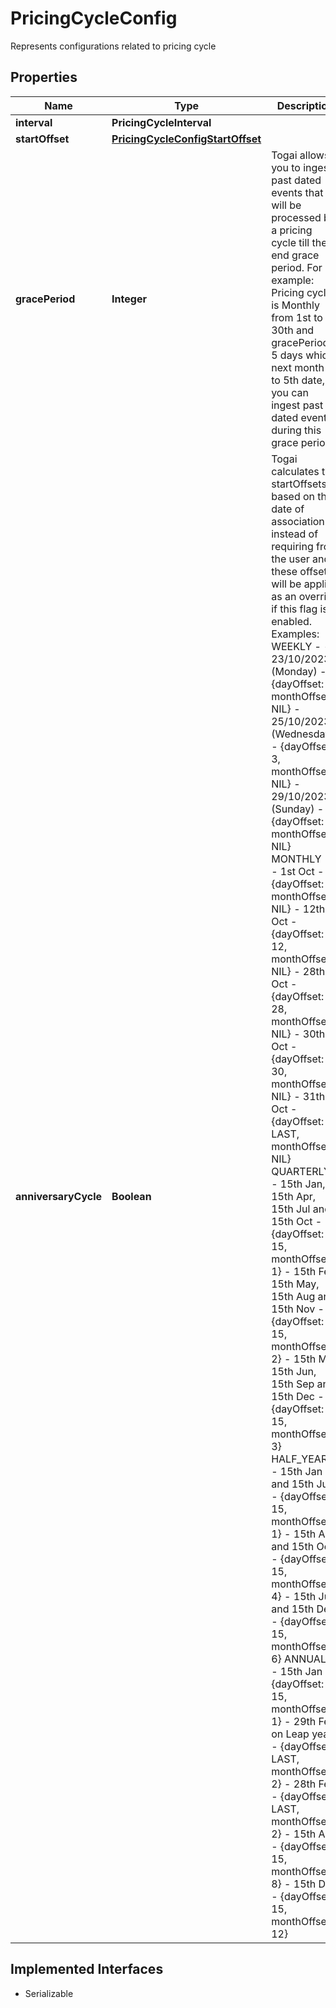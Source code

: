 

# PricingCycleConfig

Represents configurations related to pricing cycle

## Properties

| Name | Type | Description | Notes |
|------------ | ------------- | ------------- | -------------|
|**interval** | **PricingCycleInterval** |  |  |
|**startOffset** | [**PricingCycleConfigStartOffset**](PricingCycleConfigStartOffset.md) |  |  [optional] |
|**gracePeriod** | **Integer** | Togai allows you to ingest past dated events that will be processed by a pricing cycle till the end grace period.  For example: Pricing cycle is Monthly from 1st to 30th and gracePeriod is 5 days which next month 1 to 5th date, you can ingest past dated events during this grace period.  |  |
|**anniversaryCycle** | **Boolean** | Togai calculates the startOffsets based on the date of association instead of requiring from the user and  these offsets will be applied as an override if this flag is enabled. Examples: WEEKLY -   - 23/10/2023 (Monday) - {dayOffset: 1, monthOffset: NIL}    - 25/10/2023 (Wednesday) - {dayOffset: 3, monthOffset: NIL}    - 29/10/2023 (Sunday) - {dayOffset: 7, monthOffset: NIL} MONTHLY -   - 1st Oct - {dayOffset: 1, monthOffset: NIL}   - 12th Oct - {dayOffset: 12, monthOffset: NIL}   - 28th Oct - {dayOffset: 28, monthOffset: NIL}   - 30th Oct - {dayOffset: 30, monthOffset: NIL}   - 31th Oct - {dayOffset: LAST, monthOffset: NIL} QUARTERLY   - 15th Jan, 15th Apr, 15th Jul and 15th Oct - {dayOffset: 15, monthOffset: 1}   - 15th Feb, 15th May, 15th Aug and 15th Nov - {dayOffset: 15, monthOffset: 2}    - 15th Mar, 15th Jun, 15th Sep and 15th Dec - {dayOffset: 15, monthOffset: 3} HALF_YEARLY   - 15th Jan and 15th Jul - {dayOffset: 15, monthOffset: 1}    - 15th Apr and 15th Oct - {dayOffset: 15, monthOffset: 4}    - 15th Jun and 15th Dec - {dayOffset: 15, monthOffset: 6} ANNUALLY   - 15th Jan - {dayOffset: 15, monthOffset: 1}   - 29th Feb on Leap year  - {dayOffset: LAST, monthOffset: 2}   - 28th Feb  - {dayOffset: LAST, monthOffset: 2}   - 15th Aug - {dayOffset: 15, monthOffset: 8}   - 15th Dec - {dayOffset: 15, monthOffset: 12}  |  [optional] |


## Implemented Interfaces

* Serializable


